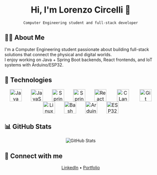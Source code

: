 <h1 align="center">Hi, I'm Lorenzo Circelli 👋</h1>
<p align="center"><code>Computer Engineering student and full-stack developer</code></p>

## 👨‍💻 About Me
I'm a Computer Engineering student passionate about building full-stack solutions that connect the physical and digital worlds.  
I enjoy working on Java + Spring Boot backends, React frontends, and IoT systems with Arduino/ESP32.

## 🔧 Technologies
<div align="center" style="font-size: 0;">
  <a href="https://www.java.com/" target="_blank" style="border: none; text-decoration: none; display: inline-block;">
    <img src="https://cdn.simpleicons.org/java/007396" alt="Java" width="40" height="40" style="margin: 0 15px; font-size: 16px;"/>
  </a><!--
  --><a href="https://developer.mozilla.org/en-US/docs/Web/JavaScript" target="_blank" style="border: none; text-decoration: none; display: inline-block;">
    <img src="https://cdn.simpleicons.org/javascript/F7DF1E" alt="JavaScript" width="40" height="40" style="margin: 0 15px; font-size: 16px;"/>
  </a><!--
  --><a href="https://spring.io/projects/spring-boot" target="_blank" style="border: none; text-decoration: none; display: inline-block;">
    <img src="https://cdn.simpleicons.org/springboot/6DB33F" alt="Spring Boot" width="40" height="40" style="margin: 0 15px; font-size: 16px;"/>
  </a><!--
  --><a href="https://spring.io/projects/spring-framework" target="_blank" style="border: none; text-decoration: none; display: inline-block;">
    <img src="https://cdn.simpleicons.org/spring/6DB33F" alt="Spring Framework" width="40" height="40" style="margin: 0 15px; font-size: 16px;"/>
  </a><!--
  --><a href="https://react.dev" target="_blank" style="border: none; text-decoration: none; display: inline-block;">
    <img src="https://cdn.simpleicons.org/react/61DAFB" alt="React" width="40" height="40" style="margin: 0 15px; font-size: 16px;"/>
  </a><!--
  --><a href="https://www.cprogramming.com/" target="_blank" style="border: none; text-decoration: none; display: inline-block;">
    <img src="https://cdn.simpleicons.org/c/00599C" alt="C Language" width="40" height="40" style="margin: 0 20px; font-size: 16px;"/>
  </ favours<!-- 
  --><a href="https://git-scm.com/" target="_blank" style="border: none; text-decoration: none; display: inline-block;">
    <img src="https://cdn.simpleicons.org/git/F05032" alt="Git" width="40" height="40" style="margin: 0 15px; font-size: 16px;"/>
  </a><!--
  --><a href="https://www.linux.org/" target="_blank" style="border: none; text-decoration: none; display: inline-block;">
    <img src="https://cdn.simpleicons.org/linux/FCC624" alt="Linux" width="40" height="40" style="margin: 0 15px; font-size: 16px;"/>
  </a><!--
  --><a href="https://www.gnu.org/software/bash/" target="_blank" style="border: none; text-decoration: none; display: inline-block;">
    <img src="https://cdn.simpleicons.org/gnubash/4EAA25" alt="Bash" width="40" height="40" style="margin: 0 15px; font-size: 16px;"/>
  </a><!--
  --><a href="https://www.arduino.cc/" target="_blank" style="border: none; text-decoration: none; display: inline-block;">
    <img src="https://cdn.simpleicons.org/arduino/00979D" alt="Arduino" width="40" height="40" style="margin: 0 15px; font-size: 16px;"/>
  </a><!--
  --><a href="https://www.espressif.com/en/products/socs/esp32" target="_blank" style="border: none; text-decoration: none; display: inline-block;">
    <img src="https://img.shields.io/badge/ESP32-005aa7?style=flat-square&logo=espressif&logoColor=white" alt="ESP32" height="40" style="margin: 0 15px; font-size: 16px;"/>
  </a>
</div>

## 📊 GitHub Stats
<p align="center">
  <img src="https://github-readme-stats.vercel.app/api?username=LORENZOCIRCELLI&show_icons=true&theme=radical" alt="GitHub Stats"/>
</p>

## 🔗 Connect with me
<p align="center">
  <a href="https://www.linkedin.com/in/lorenzocalabresecircelli" target="_blank">LinkedIn</a> • 
  <a href="https://lorenzocircelli.com.br" target="_blank">Portfolio</a>
</p>

